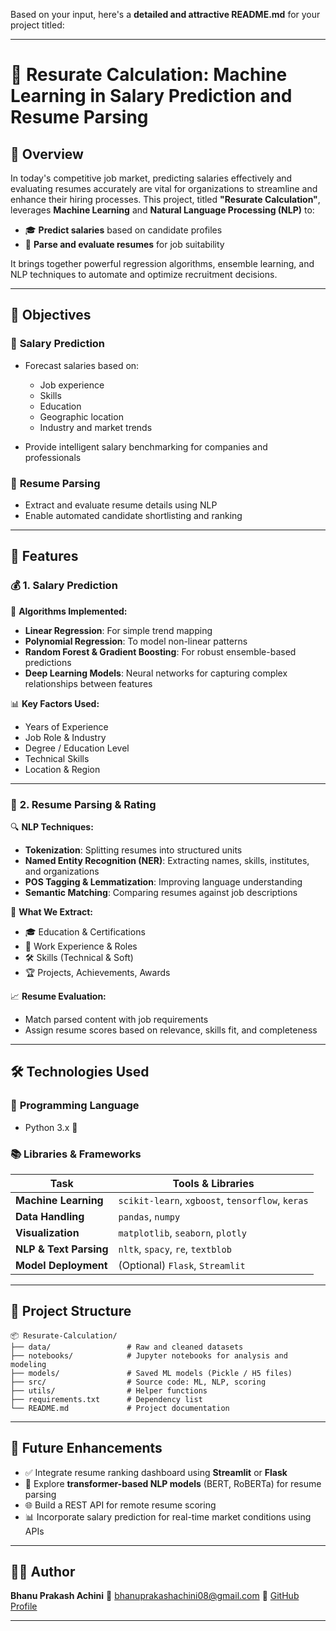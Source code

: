 Based on your input, here's a **detailed and attractive README.md** for your project titled:

---

# 🎯 **Resurate Calculation: Machine Learning in Salary Prediction and Resume Parsing**

## 📌 Overview

In today's competitive job market, predicting salaries effectively and evaluating resumes accurately are vital for organizations to streamline and enhance their hiring processes.
This project, titled **"Resurate Calculation"**, leverages **Machine Learning** and **Natural Language Processing (NLP)** to:

* 🎓 **Predict salaries** based on candidate profiles
* 📄 **Parse and evaluate resumes** for job suitability

It brings together powerful regression algorithms, ensemble learning, and NLP techniques to automate and optimize recruitment decisions.

---

## 🎯 Objectives

### 🧠 **Salary Prediction**

* Forecast salaries based on:

  * Job experience
  * Skills
  * Education
  * Geographic location
  * Industry and market trends
* Provide intelligent salary benchmarking for companies and professionals

### 📝 **Resume Parsing**

* Extract and evaluate resume details using NLP
* Enable automated candidate shortlisting and ranking

---

## 🚀 Features

### 💰 **1. Salary Prediction**

🔧 **Algorithms Implemented:**

* **Linear Regression**: For simple trend mapping
* **Polynomial Regression**: To model non-linear patterns
* **Random Forest & Gradient Boosting**: For robust ensemble-based predictions
* **Deep Learning Models**: Neural networks for capturing complex relationships between features

📊 **Key Factors Used:**

* Years of Experience
* Job Role & Industry
* Degree / Education Level
* Technical Skills
* Location & Region

---

### 📄 **2. Resume Parsing & Rating**

🔍 **NLP Techniques:**

* **Tokenization**: Splitting resumes into structured units
* **Named Entity Recognition (NER)**: Extracting names, skills, institutes, and organizations
* **POS Tagging & Lemmatization**: Improving language understanding
* **Semantic Matching**: Comparing resumes against job descriptions

📌 **What We Extract:**

* 🎓 Education & Certifications
* 💼 Work Experience & Roles
* 🛠 Skills (Technical & Soft)
* 🏆 Projects, Achievements, Awards

📈 **Resume Evaluation:**

* Match parsed content with job requirements
* Assign resume scores based on relevance, skills fit, and completeness

---

## 🛠 Technologies Used

### 📌 **Programming Language**

* Python 3.x 🐍

### 📚 **Libraries & Frameworks**

| Task                   | Tools & Libraries                                |
| ---------------------- | ------------------------------------------------ |
| **Machine Learning**   | `scikit-learn`, `xgboost`, `tensorflow`, `keras` |
| **Data Handling**      | `pandas`, `numpy`                                |
| **Visualization**      | `matplotlib`, `seaborn`, `plotly`                |
| **NLP & Text Parsing** | `nltk`, `spacy`, `re`, `textblob`                |
| **Model Deployment**   | (Optional) `Flask`, `Streamlit`                  |

---

## 📁 Project Structure

```
📦 Resurate-Calculation/
├── data/                 # Raw and cleaned datasets
├── notebooks/            # Jupyter notebooks for analysis and modeling
├── models/               # Saved ML models (Pickle / H5 files)
├── src/                  # Source code: ML, NLP, scoring
├── utils/                # Helper functions
├── requirements.txt      # Dependency list
└── README.md             # Project documentation
```

---

## 🔮 Future Enhancements

* ✅ Integrate resume ranking dashboard using **Streamlit** or **Flask**
* 🧠 Explore **transformer-based NLP models** (BERT, RoBERTa) for resume parsing
* 🌐 Build a REST API for remote resume scoring
* 📊 Incorporate salary prediction for real-time market conditions using APIs

---

## 🙋‍♂️ Author

**Bhanu Prakash Achini**
📧 [bhanuprakashachini08@gmail.com](mailto:bhanuprakashachini08@gmail.com)
🔗 [GitHub Profile](https://github.com/Bhanuprakashachini)

---
